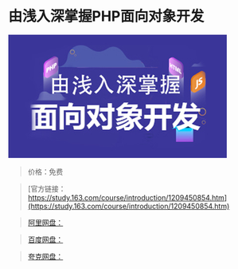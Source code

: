 # 由浅入深掌握PHP面向对象开发

![img](../../../assets/study163/free/691f38ccc47c48ba95cc403b772c9d36.jpg)

> 价格：免费

> [官方链接：https://study.163.com/course/introduction/1209450854.htm](https://study.163.com/course/introduction/1209450854.htm)

> [阿里网盘：]()

> [百度网盘：]()

> [夸克网盘：]()
